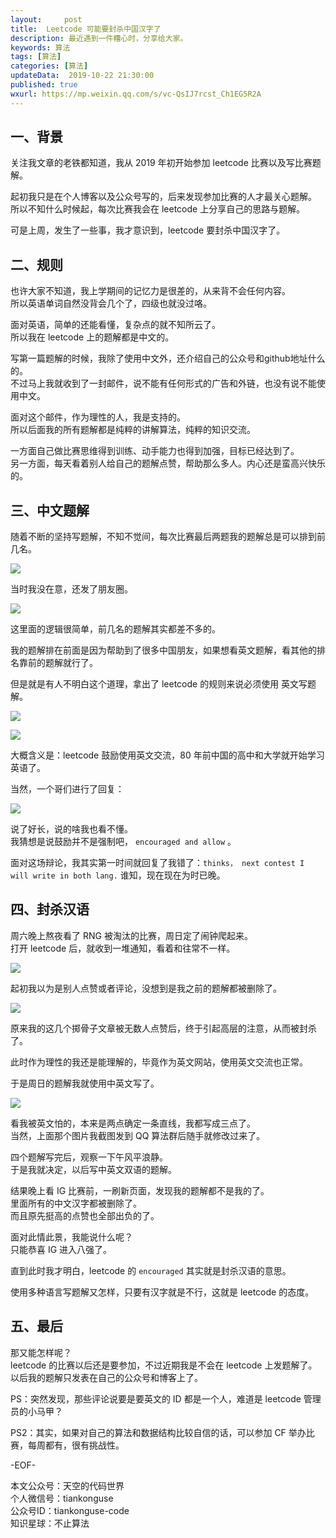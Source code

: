 ```yaml
---   
layout:     post  
title:  Leetcode 可能要封杀中国汉字了  
description: 最近遇到一件糟心时，分享给大家。  
keywords: 算法  
tags: [算法]    
categories: [算法]  
updateData:  2019-10-22 21:30:00  
published: true  
wxurl: https://mp.weixin.qq.com/s/vc-QsIJ7rcst_Ch1EG5R2A  
---  
```



## 一、背景  


关注我文章的老铁都知道，我从 2019 年初开始参加 leetcode 比赛以及写比赛题解。  


起初我只是在个人博客以及公众号写的，后来发现参加比赛的人才最关心题解。  
所以不知什么时候起，每次比赛我会在 leetcode 上分享自己的思路与题解。  


可是上周，发生了一些事，我才意识到，leetcode 要封杀中国汉字了。  


## 二、规则  


也许大家不知道，我上学期间的记忆力是很差的，从来背不会任何内容。  
所以英语单词自然没背会几个了，四级也就没过咯。  


面对英语，简单的还能看懂，复杂点的就不知所云了。  
所以我在 leetcode 上的题解都是中文的。  


写第一篇题解的时候，我除了使用中文外，还介绍自己的公众号和github地址什么的。  
不过马上我就收到了一封邮件，说不能有任何形式的广告和外链，也没有说不能使用中文。  


面对这个邮件，作为理性的人，我是支持的。  
所以后面我的所有题解都是纯粹的讲解算法，纯粹的知识交流。  


一方面自己做比赛思维得到训练、动手能力也得到加强，目标已经达到了。  
另一方面，每天看着别人给自己的题解点赞，帮助那么多人。内心还是蛮高兴快乐的。  


## 三、中文题解  


随着不断的坚持写题解，不知不觉间，每次比赛最后两题我的题解总是可以排到前几名。  


![](https://res2019.tiankonguse.com/images/2019/10/22/001.jpg)  


当时我没在意，还发了朋友圈。  


![](https://res2019.tiankonguse.com/images/2019/10/22/002.jpg)  


这里面的逻辑很简单，前几名的题解其实都差不多的。  


我的题解排在前面是因为帮助到了很多中国朋友，如果想看英文题解，看其他的排名靠前的题解就行了。  



但是就是有人不明白这个道理，拿出了 leetcode 的规则来说必须使用 英文写题解。  


![](https://res2019.tiankonguse.com/images/2019/10/22/003.png)  


![](https://res2019.tiankonguse.com/images/2019/10/22/004.png)  


大概含义是：leetcode 鼓励使用英文交流，80 年前中国的高中和大学就开始学习英语了。  


当然，一个哥们进行了回复：  


![](https://res2019.tiankonguse.com/images/2019/10/22/005.png)  


说了好长，说的啥我也看不懂。  
我猜想是说鼓励并不是强制吧， `encouraged and allow` 。  


面对这场辩论，我其实第一时间就回复了我错了：`thinks， next contest I will write in both lang.`
谁知，现在现在为时已晚。  


## 四、封杀汉语  


周六晚上熬夜看了 RNG 被淘汰的比赛，周日定了闹钟爬起来。  
打开 leetcode 后，就收到一堆通知，看着和往常不一样。  


![](https://res2019.tiankonguse.com/images/2019/10/22/006.png)  


起初我以为是别人点赞或者评论，没想到是我之前的题解都被删除了。  


![](https://res2019.tiankonguse.com/images/2019/10/22/007.png)  


原来我的这几个掷骨子文章被无数人点赞后，终于引起高层的注意，从而被封杀了。  


此时作为理性的我还是能理解的，毕竟作为英文网站，使用英文交流也正常。  


于是周日的题解我就使用中英文写了。  


![](https://res2019.tiankonguse.com/images/2019/10/22/008.png)  


看我被英文怕的，本来是两点确定一条直线，我都写成三点了。  
当然，上面那个图片我截图发到 QQ 算法群后随手就修改过来了。  


四个题解写完后，观察一下午风平浪静。  
于是我就决定，以后写中英文双语的题解。  


结果晚上看 IG 比赛前，一刷新页面，发现我的题解都不是我的了。  
里面所有的中文汉字都被删除了。  
而且原先挺高的点赞也全部出负的了。  


面对此情此景，我能说什么呢？  
只能恭喜 IG 进入八强了。  


直到此时我才明白，leetcode 的 `encouraged` 其实就是封杀汉语的意思。  


使用多种语言写题解又怎样，只要有汉字就是不行，这就是 leetcode 的态度。  


## 五、最后  


那又能怎样呢？  
leetcode 的比赛以后还是要参加，不过近期我是不会在 leetcode 上发题解了。  
以后我的题解只发表在自己的公众号和博客上了。  



PS：突然发现，那些评论说要是要英文的 ID 都是一个人，难道是 leetcode 管理员的小马甲？  


PS2：其实，如果对自己的算法和数据结构比较自信的话，可以参加 CF 举办比赛，每周都有，很有挑战性。  


-EOF-  


本文公众号：天空的代码世界  
个人微信号：tiankonguse  
公众号ID：tiankonguse-code  
知识星球：不止算法  

